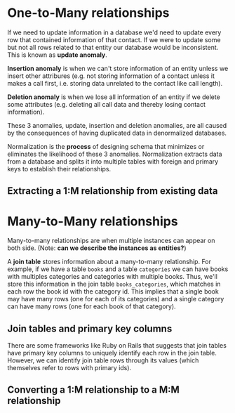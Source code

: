 # One-to-Many relationships

If we need to update information in a database we'd need to update every row that contained information of that contact. If we were to update some but not all rows related to that entity our database would be inconsistent. This is known as **update anomaly**.

**Insertion anomaly** is when we can't store information of an entity unless we insert other attribures (e.g. not storing information of a contact unless it makes a call first, i.e. storing data unrelated to the contact like call length).

**Deletion anomaly** is when we lose all information of an entity if we delete some attributes (e.g. deleting all call data and thereby losing contact information).

These 3 anomalies, update, insertion and deletion anomalies, are all caused by the consequences of having duplicated data in denormalized databases.

Normalization is the **process** of designing schema that minimizes or eliminates the likelihood of these 3 anomalies. Normalization extracts data from a database and splits it into multiple tables with foreign and primary keys to establish their relationships.

## Extracting a 1:M relationship from existing data

# Many-to-Many relationships

Many-to-many relationships are when multiple instances can appear on both side. (Note: **can we describe the instances as entities?**)

A **join table** stores information about a many-to-many relationship. For example, if we have a table `books` and a table `categories` we can have books with multiples categories and categories with multiple books. Thus, we'll store this information in the join table `books_categories`, which matches in each row the book id with the category id. This implies that a single book may have many rows (one for each of its categories) and a single category can have many rows (one for each book of that category).

## Join tables and primary key columns

There are some frameworks like Ruby on Rails that suggests that join tables have primary key columns to uniquely identify each row in the join table. However, we can identify join table rows through its values (which themselves refer to rows with primary ids).

## Converting a 1:M relationship to a M:M relationship